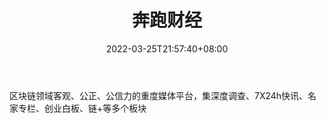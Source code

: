 ﻿---
weight: 
title: "奔跑财经"
description: "区块链领域客观、公正、公信力的重度媒体平台，集深度调查、7X24h快讯、名家专栏、创业白板、链+等多个板块"
date: 2022-03-25T21:57:40+08:00
lastmod: 2022-03-25T16:45:40+08:00
draft: false
authors: ["Metabd"]
featuredImage: "benpaocaijing.jpg"
link: ""
tags: ["微信公众号","奔跑财经"]
categories: ["navigation"]
navigation: ["微信公众号"]
lightgallery: true
toc: true
pinned: false
recommend: false
recommend1: false
---
区块链领域客观、公正、公信力的重度媒体平台，集深度调查、7X24h快讯、名家专栏、创业白板、链+等多个板块
